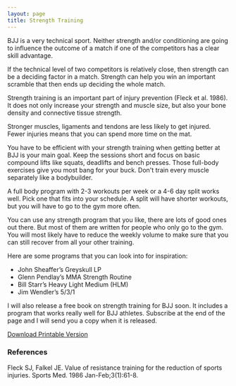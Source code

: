 ```yaml
---
layout: page
title: Strength Training
---
```


BJJ is a very technical sport. Neither strength and/or conditioning are going to influence the outcome of a match if one of the competitors has a clear skill advantage.

If the technical level of two competitors is relatively close, then strength can be a deciding factor in a match. Strength can help you win an important scramble that then ends up deciding the whole match.

Strength training is an important part of injury prevention (Fleck et al. 1986). It does not only increase your strength and muscle size, but also your bone density and connective tissue strength.

Stronger muscles, ligaments and tendons are less likely to get injured. Fewer injuries means that you can spend more time on the mat.

You have to be efficient with your strength training when getting better at BJJ is your main goal. Keep the sessions short and focus on basic compound lifts like squats, deadlifts and bench presses. Those full-body exercises give you most bang for your buck. Don't train every muscle separately like a bodybuilder.

A full body program with 2-3 workouts per week or a 4-6 day split works well. Pick one that fits into your schedule. A split will have shorter workouts, but you will have to go to the gym more often.

You can use any strength program that you like, there are lots of good ones out there. But most of them are written for people who only go to the gym. You will most likely have to reduce the weekly volume to make sure that you can still recover from all your other training.

Here are some programs that you can look into for inspiration:

- John Sheaffer’s Greyskull LP
- Glenn Pendlay’s MMA Strength Routine
- Bill Starr’s Heavy Light Medium (HLM)
- Jim Wendler’s 5/3/1

I will also release a free book on strength training for BJJ soon. It includes a program that works really well for BJJ athletes. Subscribe at the end of the page and I will send you a copy when it is released.

<a href="/files/strength-training.pdf" class="btn btn-primary btn-lg" download>Download Printable Version</a>


### References

Fleck SJ, Falkel JE. Value of resistance training for the reduction of sports injuries. Sports Med. 1986 Jan-Feb;3(1):61-8.
